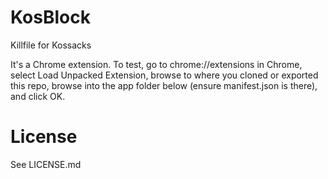 KosBlock
========
Killfile for Kossacks

It's a Chrome extension.  To test, go to chrome://extensions in Chrome, select Load Unpacked Extension, browse to where you cloned or exported this repo, browse into the app folder below (ensure manifest.json is there), and click OK.

License
=======
See LICENSE.md
